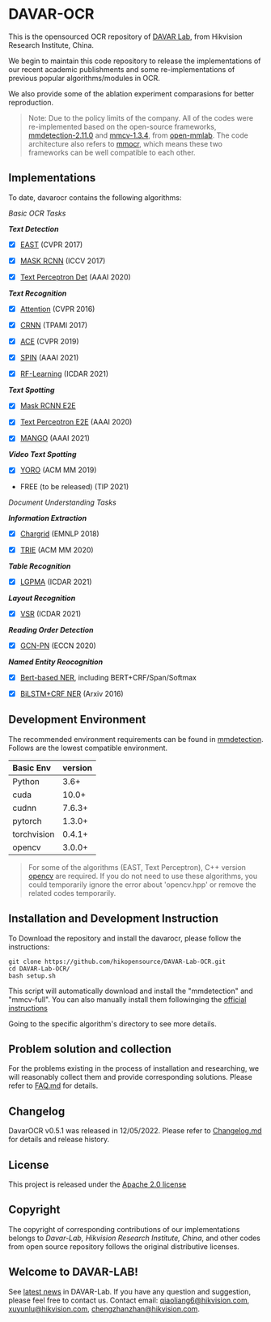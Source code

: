 # DAVAR-OCR

This is the opensourced OCR repository of [DAVAR Lab](https://davar-lab.github.io/), from Hikvision Research Institute, China. 

We begin to maintain this code repository to release the implementations of our recent academic publishments and some re-implementations of previous popular algorithms/modules in OCR. 

We also provide some of the ablation experiment comparasions for better reproduction. 

> Note: Due to the policy limits of the company. All of the codes were re-implemented based on the open-source frameworks, [mmdetection-2.11.0](https://github.com/open-mmlab/mmdetection/releases/tag/v2.11.0) and [mmcv-1.3.4](https://github.com/open-mmlab/mmcv/releases/tag/v1.3.4), from [open-mmlab](https://github.com/open-mmlab "open-mmlab"). The code architecture also refers to [mmocr](https://github.com/open-mmlab/mmocr), which means these two frameworks can be well compatible to each other.

## Implementations
To date, davarocr contains the following algorithms:

*Basic OCR Tasks*

***Text Detection***

- [x] [EAST](demo/text_detection/east) (CVPR 2017)

- [x] [MASK RCNN](demo/text_detection/mask_rcnn_det) (ICCV 2017)

- [x] [Text Perceptron Det](demo/text_detection/text_perceptron_det) (AAAI 2020)

***Text Recognition***

- [x] [Attention](demo/text_recognition/__base__) (CVPR 2016)

- [x] [CRNN](demo/text_recognition/__base__) (TPAMI 2017)

- [x] [ACE](demo/text_recognition/ace) (CVPR 2019)

- [x] [SPIN](demo/text_recognition/spin) (AAAI 2021)

- [x] [RF-Learning](demo/text_recognition/rflearning) (ICDAR 2021)

***Text Spotting***

- [x] [Mask RCNN E2E](demo/text_spotting/mask_rcnn_spot/) 

- [x] [Text Perceptron E2E](demo/text_spotting/text_perceptron_spot/) (AAAI 2020)

- [x] [MANGO](demo/text_spotting/mango) (AAAI 2021)

***Video Text Spotting***

- [x] [YORO](demo/videotext/yoro) (ACM MM 2019)

- FREE (to be released) (TIP 2021)

*Document Understanding Tasks*

***Information Extraction***

- [x] [Chargrid](demo/text_ie/chargrid) (EMNLP 2018)

- [x] [TRIE](demo/text_ie/trie) (ACM MM 2020)

***Table Recognition***

- [x] [LGPMA](demo/table_recognition/lgpma) (ICDAR 2021)

***Layout Recognition***

- [x] [VSR](demo/text_layout/VSR) (ICDAR 2021)

***Reading Order Detection***

- [x] [GCN-PN](demo/reading_order_detection/GCN-PN) (ECCN 2020)

***Named Entity Reocognition***

- [x] [Bert-based NER](demo/ner/BERT), including BERT+CRF/Span/Softmax 

- [x] [BiLSTM+CRF NER](demo/ner/bilstm_crf) (Arxiv 2016)

## Development Environment
The recommended environment requirements can be found in [mmdetection](https://github.com/open-mmlab/mmdetection/). Follows are the lowest compatible environment.

| Basic Env   | version |
| :---------- | ------- |
| Python      | 3.6+    |
| cuda        | 10.0+   |
| cudnn       | 7.6.3+  |
| pytorch     | 1.3.0+  |
| torchvision | 0.4.1+  |
| opencv      | 3.0.0+  |

> For some of the algorithms (EAST, Text Perceptron), C++ version [opencv](https://opencv.org/) are required. If you do not need to use these algorithms, you could temporarily ignore the error about 'opencv.hpp' or remove the related codes temporarily. 
> 
## Installation and Development Instruction 

To Download the repository and install the davarocr, please follow the instructions:

```shell
git clone https://github.com/hikopensource/DAVAR-Lab-OCR.git
cd DAVAR-Lab-OCR/
bash setup.sh
```

This script will automatically download and install the "mmdetection" and "mmcv-full". You can also manually install them followinging the [official instructions](https://github.com/open-mmlab/mmdetection/)

Going to the specific algorithm's directory to see more details.

## Problem solution and collection
For the problems existing in the process of installation and researching, we will reasonably collect them and provide corresponding solutions. Please refer to [FAQ.md](./docs/FAQ.md) for details. 


## Changelog

DavarOCR v0.5.1 was released in 12/05/2022.
Please refer to [Changelog.md](./docs/Changelog.md) for details and release history.


## License
This project is released under the [Apache 2.0 license](./LICENSE)

## Copyright

The copyright of corresponding contributions of our implementations belongs to *Davar-Lab, Hikvision Research Institute, China*, and other codes from open source repository follows the original distributive licenses.

## Welcome to DAVAR-LAB!
See [latest news](https://davar-lab.github.io/) in DAVAR-Lab. If you have any question and suggestion, please feel free to contact us. Contact email: qiaoliang6@hikvision.com, xuyunlu@hikvision.com, chengzhanzhan@hikvision.com.
